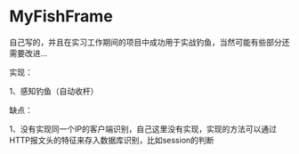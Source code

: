 # MyFishFrame

自己写的，并且在实习工作期间的项目中成功用于实战钓鱼，当然可能有些部分还需要改进...  
  
实现：  

1、感知钓鱼（自动收杆）  

缺点：  

1、没有实现同一个IP的客户端识别，自己这里没有实现，实现的方法可以通过HTTP报文头的特征来存入数据库识别，比如session的判断  

